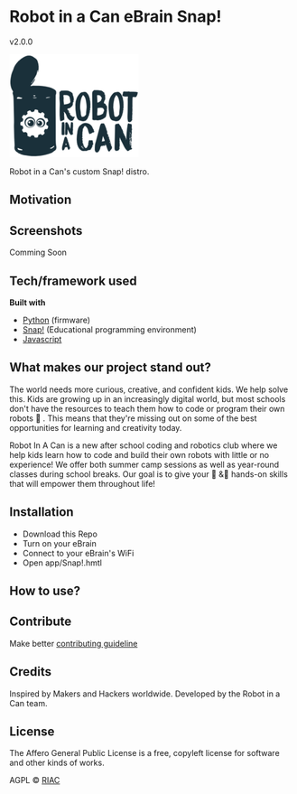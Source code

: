 # Robot in a Can eBrain Snap!

v2.0.0

![RobotLogo](./robot.png)


Robot in a Can's custom Snap! distro.

## Motivation


## Screenshots

Comming Soon

## Tech/framework used

<b>Built with</b>

- [Python](https://en.wikipedia.org/wiki/Python_(programming_language)) (firmware)
- [Snap!](https://cloud.snap.berkeley.edu/) (Educational programming environment)
- [Javascript]()

## What makes our project stand out? 

The world needs more curious, creative, and confident kids. We help solve this. 
Kids are growing up in an increasingly digital world, but most schools don't have the resources to teach them how to code or program their own robots 🤖 . This means that they're missing out on some of the best opportunities for learning and creativity today.

Robot In A Can is a new after school coding and robotics club where we help kids learn how to code and build their own robots with little or no experience! We offer both summer camp sessions as well as year-round classes during school breaks. Our goal is to give your 👧 &👦 hands-on skills that will empower them throughout life!

## Installation

- Download this Repo
- Turn on your eBrain
- Connect to your eBrain's WiFi
- Open app/Snap!.hmtl

## How to use?


## Contribute

Make better [contributing guideline](https://github.com/zulip/zulip-electron/blob/master/CONTRIBUTING.md) 

## Credits

Inspired by Makers and Hackers worldwide. Developed by the Robot in a Can team.

## License

The Affero General Public License is a free, copyleft license for software and other kinds of works.

AGPL © [RIAC]([https://robotinacan.com](https://robotinacan.com/))
